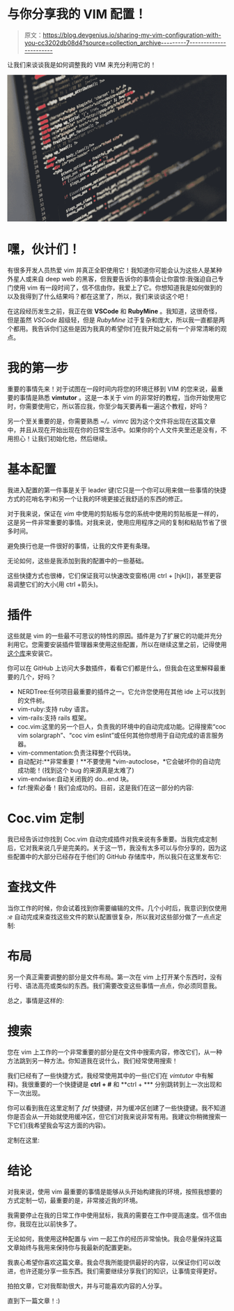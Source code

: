 # 与你分享我的 VIM 配置！

> 原文：<https://blog.devgenius.io/sharing-my-vim-configuration-with-you-cc3202db08d4?source=collection_archive---------7----------------------->

让我们来谈谈我是如何调整我的 VIM 来充分利用它的！

![](img/f14dd4335b143cc3fc1db71374723fb4.png)

# 嘿，伙计们！

有很多开发人员热爱 vim 并真正全职使用它！我知道你可能会认为这些人是某种外星人或来自 deep web 的黑客，但我要告诉你的事情会让你震惊:我强迫自己专门使用 vim 有一段时间了，信不信由你，我爱上了它。你想知道我是如何做到的以及我得到了什么结果吗？都在这里了，所以，我们来谈谈这个吧！

在这段经历发生之前，我正在做 **VSCode** 和 **RubyMine** 。我知道，这很奇怪，但是虽然 *VSCode* 超级轻，但是 *RubyMine* 过于复杂和庞大，所以我一直都是两个都用。我告诉你们这些是因为我真的希望你们在我开始之前有一个非常清晰的观点。

# 我的第一步

重要的事情先来！对于试图在一段时间内将您的环境迁移到 VIM 的您来说，最重要的事情是熟悉 **vimtutor** 。这是一本关于 vim 的非常好的教程，当你开始使用它时，你需要使用它，所以答应我，你至少每天要再看一遍这个教程，好吗？

另一个至关重要的是，你需要熟悉 *~/。vimrc* 因为这个文件将出现在这篇文章中，并且从现在开始出现在你的日常生活中。如果你的个人文件夹里还是没有，不用担心！让我们初始化他，然后继续。

# 基本配置

我进入配置的第一件事是关于 leader 键(它只是一个你可以用来做一些事情的快捷方式的花哨名字)和另一个让我的环境更接近我舒适的东西的修正。

对于我来说，保证在 *vim* 中使用的剪贴板与您的系统中使用的剪贴板是一样的，这是另一件非常重要的事情。对我来说，使用应用程序之间的复制和粘贴节省了很多时间。

避免换行也是一件很好的事情，让我的文件更有条理。

无论如何，这些是我添加到我的配置中的一些基础。

这些快捷方式也很棒，它们保证我可以快速改变窗格(用 ctrl + [hjkl])，甚至更容易调整它们的大小(用 ctrl +箭头)。

# 插件

这些就是 vim 的一些最不可思议的特性的原因。插件是为了扩展它的功能并充分利用它。您需要安装插件管理器来使用这些配置，所以在继续这里之前，记得使用[这个库](https://github.com/junegunn/vim-plug)来安装它。

你可以在 GitHub 上访问大多数插件，看看它们都是什么，但我会在这里解释最重要的几个，好吗？

*   NERDTree:任何项目最重要的插件之一。它允许您使用在其他 ide 上可以找到的文件树。
*   vim-ruby:支持 ruby 语言。
*   vim-rails:支持 rails 框架。
*   coc.vim:这里的另一个巨人，负责我的环境中的自动完成功能。记得搜索“coc vim solargraph”、“coc vim eslint”或任何其他你想用于自动完成的语言服务器。
*   vim-commentation:负责注释整个代码块。
*   自动配对:**非常重要！**不要使用 *vim-autoclose，*它会破坏你的自动完成功能！(找到这个 bug 的来源真是太难了)
*   vim-endwise:自动关闭我的 do…end 块。
*   fzf:搜索必备！我们会成功的。目前，这是我们在这一部分的内容:

# Coc.vim 定制

我已经告诉过你找到 Coc.vim 自动完成插件对我来说有多重要。当我完成定制后，它对我来说几乎是完美的。关于这一节，我没有太多可以与你分享的，因为这些配置中的大部分已经存在于他们的 GitHub 存储库中，所以我只在这里发布它:

# 查找文件

当你工作的时候，你会试着找到你需要编辑的文件。几个小时后，我意识到仅使用 *:e* 自动完成来查找这些文件的默认配置很复杂，所以我对这些部分做了一点点定制:

# 布局

另一个真正需要调整的部分是文件布局。第一次在 vim 上打开某个东西时，没有行号、语法高亮或类似的东西。我们需要改变这些事情一点点，你必须同意我。

总之，事情是这样的:

# 搜索

您在 vim 上工作的一个非常重要的部分是在文件中搜索内容，修改它们，从一种方法跳到另一种方法。你知道我在说什么，我们经常使用搜索！

我们已经有了一些快捷方式，我经常使用其中的一些(它们在 *vimtutor* 中有解释)。我很重要的一个快捷键是 **ctrl + #** 和 **ctrl + *** 分别跳转到上一次出现和下一次出现。

你可以看到我在这里定制了 *fzf* 快捷键，并为缓冲区创建了一些快捷键。我不知道你是否会从一开始就使用缓冲区，但它们对我来说非常有用。我建议你稍微搜索一下它们(我希望我会写这方面的内容)。

定制在这里:

# 结论

对我来说，使用 vim 最重要的事情是能够从头开始构建我的环境，按照我想要的方式定制一切，最重要的是，非常接近我的环境。

我需要停止在我的日常工作中使用鼠标，我真的需要在工作中提高速度。信不信由你，我现在比以前快多了。

无论如何，我使用这种配置与 vim 一起工作的经历非常愉快。我会尽量保持这篇文章始终与我用来保持你与我最新的配置更新。

我衷心希望你喜欢这篇文章。我会尽我所能提供最好的内容，以保证你们可以改进，也许还能分享一些东西。我们需要继续分享我们的知识，让事情变得更好。

拍拍文章，它对我帮助很大，并与可能喜欢内容的人分享。

直到下一篇文章！:)